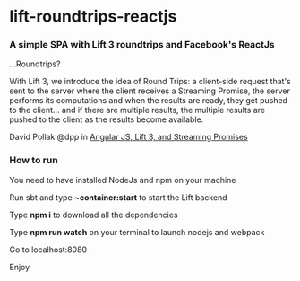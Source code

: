 # lift-roundtrips-reactjs

### A simple SPA with Lift 3 roundtrips and Facebook's ReactJs 

...Roundtrips?

With Lift 3, we introduce the idea of Round Trips: a client-side request that's sent to the server where the client receives a Streaming Promise, the server performs its computations and when the results are ready, they get pushed to the client… and if there are multiple results, the multiple results are pushed to the client as the results become available.

David Pollak @dpp in  [Angular JS, Lift 3, and Streaming Promises](https://blog.goodstuff.im/roundtrip_promises)

### How to run

You need to have installed NodeJs and npm on your machine

Run sbt and type **~container:start** to start the Lift backend

Type **npm i** to download all the dependencies

Type **npm run watch** on your terminal to launch nodejs and webpack

Go to localhost:8080

Enjoy

